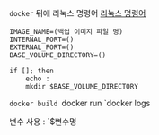 `docker` 뒤에 리눅스 명령어
[리눅스 명령어](리눅스%20terminal%20명령어.md)

```
IMAGE_NAME=(백업 이미지 파일 명)
INTERNAL_PORT=()
EXTERNAL_PORT=()
BASE_VOLUME_DIRECTORY=()

if []; then
	echo :
	mkdir $BASE_VOLUME_DIRECTORY
```

`docker build
`docker run
`docker logs

변수 사용 : `$변수명